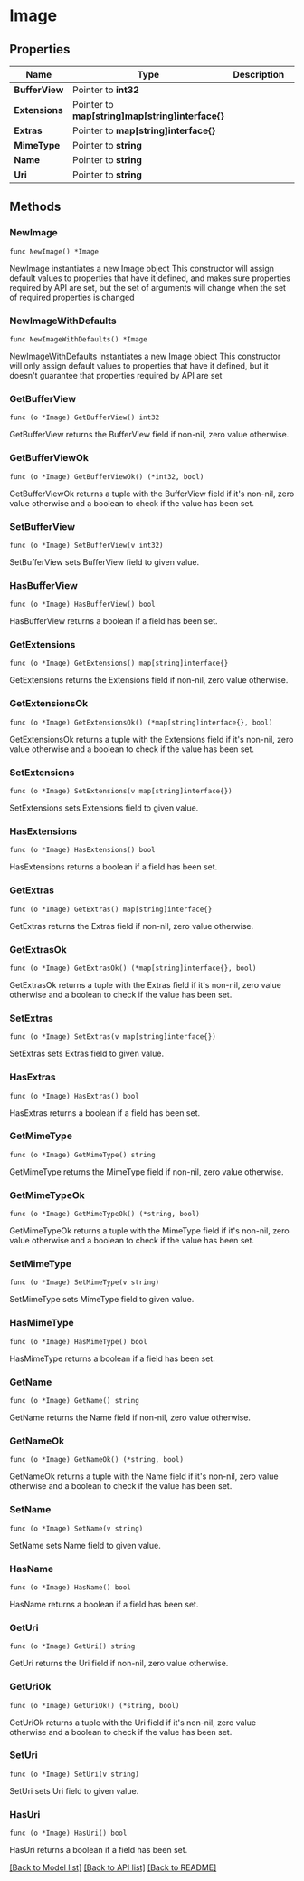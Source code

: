 # Image

## Properties

Name | Type | Description | Notes
------------ | ------------- | ------------- | -------------
**BufferView** | Pointer to **int32** |  | [optional] 
**Extensions** | Pointer to **map[string]map[string]interface{}** |  | [optional] 
**Extras** | Pointer to **map[string]interface{}** |  | [optional] 
**MimeType** | Pointer to **string** |  | [optional] 
**Name** | Pointer to **string** |  | [optional] 
**Uri** | Pointer to **string** |  | [optional] 

## Methods

### NewImage

`func NewImage() *Image`

NewImage instantiates a new Image object
This constructor will assign default values to properties that have it defined,
and makes sure properties required by API are set, but the set of arguments
will change when the set of required properties is changed

### NewImageWithDefaults

`func NewImageWithDefaults() *Image`

NewImageWithDefaults instantiates a new Image object
This constructor will only assign default values to properties that have it defined,
but it doesn't guarantee that properties required by API are set

### GetBufferView

`func (o *Image) GetBufferView() int32`

GetBufferView returns the BufferView field if non-nil, zero value otherwise.

### GetBufferViewOk

`func (o *Image) GetBufferViewOk() (*int32, bool)`

GetBufferViewOk returns a tuple with the BufferView field if it's non-nil, zero value otherwise
and a boolean to check if the value has been set.

### SetBufferView

`func (o *Image) SetBufferView(v int32)`

SetBufferView sets BufferView field to given value.

### HasBufferView

`func (o *Image) HasBufferView() bool`

HasBufferView returns a boolean if a field has been set.

### GetExtensions

`func (o *Image) GetExtensions() map[string]interface{}`

GetExtensions returns the Extensions field if non-nil, zero value otherwise.

### GetExtensionsOk

`func (o *Image) GetExtensionsOk() (*map[string]interface{}, bool)`

GetExtensionsOk returns a tuple with the Extensions field if it's non-nil, zero value otherwise
and a boolean to check if the value has been set.

### SetExtensions

`func (o *Image) SetExtensions(v map[string]interface{})`

SetExtensions sets Extensions field to given value.

### HasExtensions

`func (o *Image) HasExtensions() bool`

HasExtensions returns a boolean if a field has been set.

### GetExtras

`func (o *Image) GetExtras() map[string]interface{}`

GetExtras returns the Extras field if non-nil, zero value otherwise.

### GetExtrasOk

`func (o *Image) GetExtrasOk() (*map[string]interface{}, bool)`

GetExtrasOk returns a tuple with the Extras field if it's non-nil, zero value otherwise
and a boolean to check if the value has been set.

### SetExtras

`func (o *Image) SetExtras(v map[string]interface{})`

SetExtras sets Extras field to given value.

### HasExtras

`func (o *Image) HasExtras() bool`

HasExtras returns a boolean if a field has been set.

### GetMimeType

`func (o *Image) GetMimeType() string`

GetMimeType returns the MimeType field if non-nil, zero value otherwise.

### GetMimeTypeOk

`func (o *Image) GetMimeTypeOk() (*string, bool)`

GetMimeTypeOk returns a tuple with the MimeType field if it's non-nil, zero value otherwise
and a boolean to check if the value has been set.

### SetMimeType

`func (o *Image) SetMimeType(v string)`

SetMimeType sets MimeType field to given value.

### HasMimeType

`func (o *Image) HasMimeType() bool`

HasMimeType returns a boolean if a field has been set.

### GetName

`func (o *Image) GetName() string`

GetName returns the Name field if non-nil, zero value otherwise.

### GetNameOk

`func (o *Image) GetNameOk() (*string, bool)`

GetNameOk returns a tuple with the Name field if it's non-nil, zero value otherwise
and a boolean to check if the value has been set.

### SetName

`func (o *Image) SetName(v string)`

SetName sets Name field to given value.

### HasName

`func (o *Image) HasName() bool`

HasName returns a boolean if a field has been set.

### GetUri

`func (o *Image) GetUri() string`

GetUri returns the Uri field if non-nil, zero value otherwise.

### GetUriOk

`func (o *Image) GetUriOk() (*string, bool)`

GetUriOk returns a tuple with the Uri field if it's non-nil, zero value otherwise
and a boolean to check if the value has been set.

### SetUri

`func (o *Image) SetUri(v string)`

SetUri sets Uri field to given value.

### HasUri

`func (o *Image) HasUri() bool`

HasUri returns a boolean if a field has been set.


[[Back to Model list]](../README.md#documentation-for-models) [[Back to API list]](../README.md#documentation-for-api-endpoints) [[Back to README]](../README.md)


